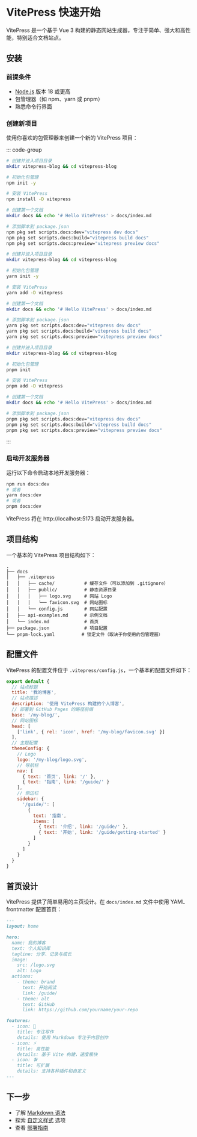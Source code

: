 # VitePress 快速开始

VitePress 是一个基于 Vue 3 构建的静态网站生成器，专注于简单、强大和高性能，特别适合文档站点。

## 安装

### 前提条件

- [Node.js](https://nodejs.org/) 版本 18 或更高
- 包管理器（如 npm、yarn 或 pnpm）
- 熟悉命令行界面

### 创建新项目

使用你喜欢的包管理器来创建一个新的 VitePress 项目：

::: code-group
```bash [npm]
# 创建并进入项目目录
mkdir vitepress-blog && cd vitepress-blog

# 初始化包管理
npm init -y

# 安装 VitePress
npm install -D vitepress

# 创建第一个文档
mkdir docs && echo '# Hello VitePress' > docs/index.md

# 添加脚本到 package.json
npm pkg set scripts.docs:dev="vitepress dev docs"
npm pkg set scripts.docs:build="vitepress build docs"
npm pkg set scripts.docs:preview="vitepress preview docs"
```

```bash [yarn]
# 创建并进入项目目录
mkdir vitepress-blog && cd vitepress-blog

# 初始化包管理
yarn init -y

# 安装 VitePress
yarn add -D vitepress

# 创建第一个文档
mkdir docs && echo '# Hello VitePress' > docs/index.md

# 添加脚本到 package.json
yarn pkg set scripts.docs:dev="vitepress dev docs"
yarn pkg set scripts.docs:build="vitepress build docs"
yarn pkg set scripts.docs:preview="vitepress preview docs"
```

```bash [pnpm]
# 创建并进入项目目录
mkdir vitepress-blog && cd vitepress-blog

# 初始化包管理
pnpm init

# 安装 VitePress
pnpm add -D vitepress

# 创建第一个文档
mkdir docs && echo '# Hello VitePress' > docs/index.md

# 添加脚本到 package.json
pnpm pkg set scripts.docs:dev="vitepress dev docs"
pnpm pkg set scripts.docs:build="vitepress build docs"
pnpm pkg set scripts.docs:preview="vitepress preview docs"
```
:::

### 启动开发服务器

运行以下命令启动本地开发服务器：

```bash
npm run docs:dev
# 或者
yarn docs:dev
# 或者
pnpm docs:dev
```

VitePress 将在 http://localhost:5173 启动开发服务器。

## 项目结构

一个基本的 VitePress 项目结构如下：

```
.
├── docs
│   ├── .vitepress
│   │   ├── cache/           # 缓存文件（可以添加到 .gitignore）
│   │   ├── public/          # 静态资源目录
│   │   │   ├── logo.svg     # 网站 Logo
│   │   │   └── favicon.svg  # 网站图标
│   │   └── config.js        # 网站配置
│   ├── api-examples.md      # 示例文档
│   └── index.md             # 首页
├── package.json             # 项目配置
└── pnpm-lock.yaml          # 锁定文件（取决于你使用的包管理器）
```

## 配置文件

VitePress 的配置文件位于 `.vitepress/config.js`，一个基本的配置文件如下：

```js
export default {
  // 站点标题
  title: '我的博客',
  // 站点描述
  description: '使用 VitePress 构建的个人博客',
  // 部署到 GitHub Pages 的路径前缀
  base: '/my-blog/',
  // 网站图标
  head: [
    ['link', { rel: 'icon', href: '/my-blog/favicon.svg' }]
  ],
  // 主题配置
  themeConfig: {
    // Logo
    logo: '/my-blog/logo.svg',
    // 导航栏
    nav: [
      { text: '首页', link: '/' },
      { text: '指南', link: '/guide/' }
    ],
    // 侧边栏
    sidebar: {
      '/guide/': [
        {
          text: '指南',
          items: [
            { text: '介绍', link: '/guide/' },
            { text: '开始', link: '/guide/getting-started' }
          ]
        }
      ]
    }
  }
}
```

## 首页设计

VitePress 提供了简单易用的主页设计。在 `docs/index.md` 文件中使用 YAML frontmatter 配置首页：

```markdown
---
layout: home

hero:
  name: 我的博客
  text: 个人知识库
  tagline: 分享、记录与成长
  image:
    src: /logo.svg
    alt: Logo
  actions:
    - theme: brand
      text: 开始阅读
      link: /guide/
    - theme: alt
      text: GitHub
      link: https://github.com/yourname/your-repo

features:
  - icon: 📝
    title: 专注写作
    details: 使用 Markdown 专注于内容创作
  - icon: ⚡️
    title: 高性能
    details: 基于 Vite 构建，速度极快
  - icon: 🛠️
    title: 可扩展
    details: 支持各种插件和自定义
---
```

## 下一步

- 了解 [Markdown 语法](/guide/markdown)
- 探索 [自定义样式](/guide/custom-style) 选项
- 查看 [部署指南](/guide/deployment)